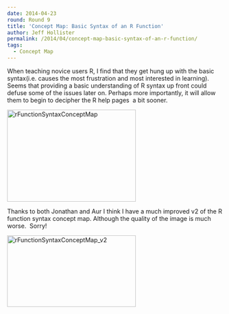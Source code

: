 ```yaml
---
date: 2014-04-23
round: Round 9
title: 'Concept Map: Basic Syntax of an R Function'
author: Jeff Hollister
permalink: /2014/04/concept-map-basic-syntax-of-an-r-function/
tags:
  - Concept Map
---
```

When teaching novice users R, I find that they get hung up with the basic syntax(i.e. causes the most frustration and most interested in learning). Seems that providing a basic understanding of R syntax up front could defuse some of the issues later on. Perhaps more importantly, it will allow them to begin to decipher the R help pages  a bit sooner.

[<img class="alignnone size-medium wp-image-6717" alt="rFunctionSyntaxConceptMap" src="http://teaching.software-carpentry.org/wp-content/uploads/2014/04/rFunctionSyntaxConceptMap-300x215.jpg" width="300" height="215" />][1]

Thanks to both Jonathan and Aur I think I have a much improved v2 of the R function syntax concept map. Although the quality of the image is much worse.  Sorry!

[<img class="alignnone size-medium wp-image-6788" alt="rFunctionSyntaxConceptMap_v2" src="http://teaching.software-carpentry.org/wp-content/uploads/2014/04/rFunctionSyntaxConceptMap_v2-300x167.jpg" width="300" height="167" />][2]

 [1]: http://teaching.software-carpentry.org/wp-content/uploads/2014/04/rFunctionSyntaxConceptMap.jpg
 [2]: http://teaching.software-carpentry.org/wp-content/uploads/2014/04/rFunctionSyntaxConceptMap_v2.jpg
